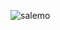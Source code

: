 ![salemo](https://github.com/salemo5m/salemo5m/assets/132095992/07c09cfb-7690-4138-a23b-303b7455756a)
